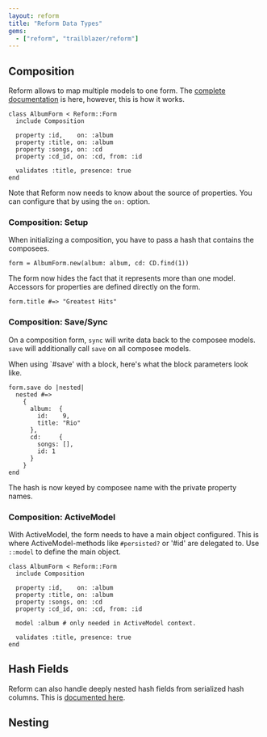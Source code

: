 ```yaml
---
layout: reform
title: "Reform Data Types"
gems:
  - ["reform", "trailblazer/reform"]
---
```


## Composition

Reform allows to map multiple models to one form. The [complete documentation](https://github.com/apotonick/disposable#composition) is here, however, this is how it works.

    class AlbumForm < Reform::Form
      include Composition

      property :id,    on: :album
      property :title, on: :album
      property :songs, on: :cd
      property :cd_id, on: :cd, from: :id

      validates :title, presence: true
    end

Note that Reform now needs to know about the source of properties. You can configure that by using the `on:` option.

### Composition: Setup

When initializing a composition, you have to pass a hash that contains the composees.

    form = AlbumForm.new(album: album, cd: CD.find(1))

The form now hides the fact that it represents more than one model. Accessors for properties are defined directly on the form.

    form.title #=> "Greatest Hits"

### Composition: Save/Sync

On a composition form, `sync` will write data back to the composee models. `save` will additionally call `save` on all composee models.

When using `#save' with a block, here's what the block parameters look like.

    form.save do |nested|
      nested #=>
        {
          album:  {
            id:    9,
            title: "Rio"
          },
          cd:     {
            songs: [],
            id: 1
          }
        }
    end

The hash is now keyed by composee name with the private property names.


### Composition: ActiveModel

With ActiveModel, the form needs to have a main object configured. This is where ActiveModel-methods like `#persisted?` or '#id' are delegated to. Use `::model` to define the main object.

    class AlbumForm < Reform::Form
      include Composition

      property :id,    on: :album
      property :title, on: :album
      property :songs, on: :cd
      property :cd_id, on: :cd, from: :id

      model :album # only needed in ActiveModel context.

      validates :title, presence: true
    end

## Hash Fields

Reform can also handle deeply nested hash fields from serialized hash columns. This is [documented here](https://github.com/apotonick/disposable#struct).

## Nesting
